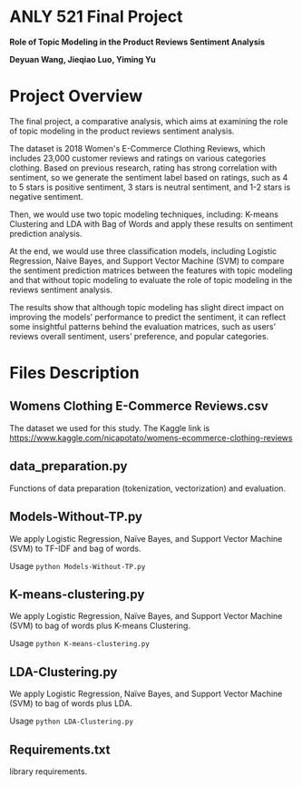 # ANLY 521 Final Project 

**Role of Topic Modeling in the Product Reviews Sentiment Analysis** 

**Deyuan Wang, Jieqiao Luo, Yiming Yu**


# Project Overview

The final project, a comparative analysis, which aims at examining the role of topic modeling in the product reviews sentiment analysis. 

The dataset is 2018 Women's E-Commerce Clothing Reviews, which includes 23,000 customer reviews and ratings on various categories clothing. Based on previous research, rating has strong correlation with sentiment, so we generate the sentiment label based on ratings, such as 4 to 5 stars is positive sentiment, 3 stars is neutral sentiment, and 1-2 stars is negative sentiment. 

Then, we would use two topic modeling techniques, including: K-means Clustering and LDA with Bag of Words and apply these results on sentiment prediction analysis. 

At the end, we would use three classification models, including Logistic Regression, Naive Bayes, and Support Vector Machine (SVM) to compare the sentiment prediction matrices between the features with topic modeling and that without topic modeling to evaluate the role of topic modeling in the reviews sentiment analysis. 

The results show that although topic modeling has slight direct impact on improving the models’ performance to predict the sentiment, it can reflect some insightful patterns behind the evaluation matrices, such as users’ reviews overall sentiment, users’ preference, and popular categories. 

# Files Description

## Womens Clothing E-Commerce Reviews.csv

The dataset we used for this study. The Kaggle link is https://www.kaggle.com/nicapotato/womens-ecommerce-clothing-reviews

## data_preparation.py

Functions of data preparation (tokenization, vectorization) and evaluation.

## Models-Without-TP.py

We apply Logistic Regression, Naïve Bayes, and Support Vector Machine (SVM) to TF-IDF and bag of words.

Usage `python Models-Without-TP.py`

## K-means-clustering.py

We apply Logistic Regression, Naïve Bayes, and Support Vector Machine (SVM) to bag of words plus K-means Clustering.

Usage `python K-means-clustering.py`

## LDA-Clustering.py

We apply Logistic Regression, Naïve Bayes, and Support Vector Machine (SVM) to bag of words plus LDA.

Usage `python LDA-Clustering.py`

## Requirements.txt

 library requirements.
